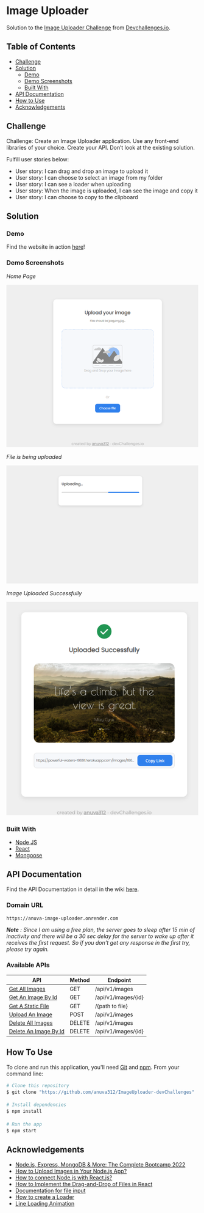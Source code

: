 # Image Uploader

Solution to the [Image Uploader Challenge](https://devchallenges.io/challenges/O2iGT9yBd6xZBrOcVirx) from [Devchallenges.io](https://devchallenges.io/).

<!-- TABLE OF CONTENTS -->

## Table of Contents

- [Challenge](#challenge)
- [Solution](#solution)
  - [Demo](#demo)
  - [Demo Screenshots](#demo-screenshots)
  - [Built With](#built-with)
- [API Documentation](#api-documentation)
- [How to Use](#how-to-use)
- [Acknowledgements](#acknowledgements)

<!-- Challenge -->

## Challenge

Challenge: Create an Image Uploader application. Use any front-end libraries of your choice. Create your API. Don’t look at the existing solution.

Fulfill user stories below:

- User story: I can drag and drop an image to upload it
- User story: I can choose to select an image from my folder
- User story: I can see a loader when uploading
- User story: When the image is uploaded, I can see the image and copy it
- User story: I can choose to copy to the clipboard

## Solution

### Demo

Find the website in action [here](https://master--exquisite-heliotrope-34a798.netlify.app/)!

### Demo Screenshots

_*Home Page*_

![home-page](screenshots/home-page.PNG)

_*File is being uploaded*_

![uploading image](screenshots/uploading-loader.PNG)

_*Image Uploaded Successfully*_

![image-upload-success](screenshots/upload-successful.PNG)

### Built With

<!-- This section should list any major frameworks that you built your project using. Here are a few examples.-->

- [Node JS](https://nodejs.org/en/)
- [React](https://reactjs.org/)
- [Mongoose](https://mongoosejs.com/)

## API Documentation

Find the API Documentation in detail in the wiki [here](https://github.com/anuva312/ImageUploader-devChallenges/wiki).

### Domain URL

    https://anuva-image-uploader.onrender.com

_**Note** : Since I am using a free plan, the server goes to sleep after 15 min of inactivity and there will be a 30 sec delay for the server to wake up after it receives the first request. So if you don't get any response in the first try, please try again._

### Available APIs

| API                                                                                                         | Method | Endpoint            |
| ----------------------------------------------------------------------------------------------------------- | ------ | ------------------- |
| [Get All Images](https://github.com/anuva312/ImageUploader-devChallenges/wiki/Get-All-Images)               | GET    | /api/v1/images      |
| [Get An Image By Id](https://github.com/anuva312/ImageUploader-devChallenges/wiki/Get-An-Image-By-Id)       | GET    | /api/v1/images/{id} |
| [Get A Static File](https://github.com/anuva312/ImageUploader-devChallenges/wiki/Get-A-Static-File)         | GET    | /{path to file}     |
| [Upload An Image](https://github.com/anuva312/ImageUploader-devChallenges/wiki/Upload-An-Image)             | POST   | /api/v1/images      |
| [Delete All Images](https://github.com/anuva312/ImageUploader-devChallenges/wiki/Delete-All-Images)         | DELETE | /api/v1/images      |
| [Delete An Image By Id](https://github.com/anuva312/ImageUploader-devChallenges/wiki/Delete-An-Image-By-Id) | DELETE | /api/v1/images/{id} |

## How To Use

<!-- For example: -->

To clone and run this application, you'll need [Git](https://git-scm.com) and [npm](https://www.npmjs.com/). From your command line:

```bash
# Clone this repository
$ git clone "https://github.com/anuva312/ImageUploader-devChallenges"

# Install dependencies
$ npm install

# Run the app
$ npm start
```

## Acknowledgements

- [Node.js, Express, MongoDB & More: The Complete Bootcamp 2022](https://www.udemy.com/course/nodejs-express-mongodb-bootcamp/)
- [How to Upload Images in Your Node.js App?](https://javascript.plainenglish.io/upload-images-in-your-node-app-e05d0423fd4a)
- [How to connect Node.js with React.js?](https://www.geeksforgeeks.org/how-to-connect-node-js-with-react-js/)
- [How to Implement the Drag-and-Drop of Files in React](https://betterprogramming.pub/how-to-implement-files-drag-and-drop-in-react-22cf42b7a7ef)
- [Documentation for file input](https://developer.mozilla.org/en-US/docs/Web/HTML/Element/input/file)
- [How to create a Loader](https://www.w3schools.com/howto/howto_css_loader.asp)
- [Line Loading Animation](https://codepen.io/ziafatali/pen/mxVwpq)
